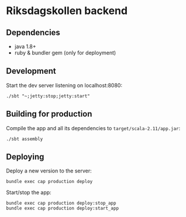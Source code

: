 # Riksdagskollen backend

## Dependencies
- java 1.8+
- ruby & bundler gem (only for deployment)

## Development
Start the dev server listening on localhost:8080:
```shell
./sbt "~;jetty:stop;jetty:start"
```

## Building for production
Compile the app and all its dependencies to `target/scala-2.11/app.jar`:
```shell
./sbt assembly
```

## Deploying
Deploy a new version to the server:
```shell
bundle exec cap production deploy
```

Start/stop the app:
```shell
bundle exec cap production deploy:stop_app
bundle exec cap production deploy:start_app
```
